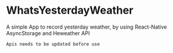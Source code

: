 # WhatsYesterdayWeather

A simple App to record yesterday weather, by using React-Native AsyncStorage and Heweather API

`Apis needs to be updated before use`
